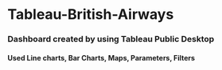 # Tableau-British-Airways
### Dashboard created by using Tableau Public Desktop

#### Used Line charts, Bar Charts, Maps, Parameters, Filters
